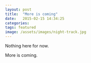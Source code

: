 ```yaml
---
layout: post
title:  "More is coming"
date:   2015-02-15 14:34:25
categories:
tags: featured
image: /assets/images/night-track.jpg
---
```

Nothing here for now.

More is coming.